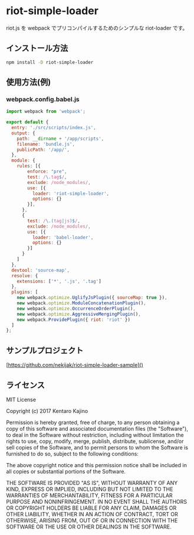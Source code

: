 # riot-simple-loader
riot.js を webpack でプリコンパイルするためのシンプルな riot-loader です。

## インストール方法
```bash
npm install -D riot-simple-loader
```

## 使用方法(例)

### webpack.config.babel.js
```javascript
import webpack from 'webpack';

export default {
  entry: './src/scripts/index.js',
  output: {
    path: __dirname + '/app/scripts',
    filename: 'bundle.js',
    publicPath: '/app/',
  },
  module: {
    rules: [{
        enforce: "pre",
        test: /\.tag$/,
        exclude: /node_modules/,
        use: [{
          loader: 'riot-simple-loader',
          options: {}
        }],
      },
      {
        test: /\.(tag|js)$/,
        exclude: /node_modules/,
        use: [{
          loader: 'babel-loader',
          options: {}
        }]
      }
    ]
  },
  devtool: 'source-map',
  resolve: {
    extensions: ['*', '.js', '.tag']
  },
  plugins: [
    new webpack.optimize.UglifyJsPlugin({ sourceMap: true }),
    new webpack.optimize.ModuleConcatenationPlugin(),
    new webpack.optimize.OccurrenceOrderPlugin(),
    new webpack.optimize.AggressiveMergingPlugin(),
    new webpack.ProvidePlugin({ riot: 'riot' })
  ]
};
```

## サンプルプロジェクト
[https://github.com/nekijak/riot-simple-loader-sample]()

## ライセンス

MIT License

Copyright (c) 2017 Kentaro Kajino

Permission is hereby granted, free of charge, to any person obtaining a copy
of this software and associated documentation files (the "Software"), to deal
in the Software without restriction, including without limitation the rights
to use, copy, modify, merge, publish, distribute, sublicense, and/or sell
copies of the Software, and to permit persons to whom the Software is
furnished to do so, subject to the following conditions:

The above copyright notice and this permission notice shall be included in all
copies or substantial portions of the Software.

THE SOFTWARE IS PROVIDED "AS IS", WITHOUT WARRANTY OF ANY KIND, EXPRESS OR
IMPLIED, INCLUDING BUT NOT LIMITED TO THE WARRANTIES OF MERCHANTABILITY,
FITNESS FOR A PARTICULAR PURPOSE AND NONINFRINGEMENT. IN NO EVENT SHALL THE
AUTHORS OR COPYRIGHT HOLDERS BE LIABLE FOR ANY CLAIM, DAMAGES OR OTHER
LIABILITY, WHETHER IN AN ACTION OF CONTRACT, TORT OR OTHERWISE, ARISING FROM,
OUT OF OR IN CONNECTION WITH THE SOFTWARE OR THE USE OR OTHER DEALINGS IN THE
SOFTWARE.

